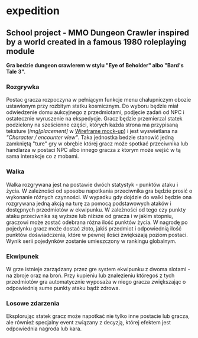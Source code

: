 # expedition

## School project - MMO Dungeon Crawler inspired by a world created in a famous 1980 roleplaying module

**Gra bedzie dungeon crawlerem w stylu "Eye of Beholder" albo "Bard's Tale 3".** 

### Rozgrywka

Postac gracza rozpoczyna w pełniącym funkcje menu chałupniczym obozie ustawionym przy rozbitym statku kosmicznym. Do wyboru będzie miał odwiedzenie domu aukcyjnego z przedmiotami, podjęcie zadań od NPC i ostatecznie wyruszenie na ekspedycje.
Gracz będzie przemierzal statek podzielony na sześcienne części, których każda strona ma przypisaną teksture (_img[placement]_ w [Wireframe mock-up](/docs/expedition_wireframe.png)) i jest wyswietlana na _"Character / encounter view"_. Taka jednostka bedzie stanowić jedną zamkniętą "ture" gry w obrębie której gracz może spotkać przeciwnika lub handlarza w postaci NPC albo innego gracza z ktorym może wejść w tą sama interakcje co z mobami. 

### Walka

Walka rozgrywana jest na postawie dwóch statystyk - punktów ataku i życia. W zależności od sposobu napotkania przeciwnika gra będzie prosić o wykonanie różnych czynności. W wypadku gdy dojdzie do walki będzie ona rozgrywana jedną akcją na turę za pomocą podstawowych ataków i dostępnych przedmiotów w ekwipunku. W zależności od tego czy punkty ataku przeciwnika są wyższe lub niższe od gracza i w jakim stopniu, graczowi może zostać odebrana różna ilość punktów życia. W nagrodę po pojedynku gracz może dostać złoto, jakiś przedmiot i odpowiednią ilość punktów doświadczenia, które w pewnej ilości zwiększają poziom postaci. Wynik serii pojedynków zostanie umieszczony w rankingu globalnym.

### Ekwipunek

W grze istnieje zarządzany przez gre system ekwipunku z dwoma slotami - na zbroje oraz na broń. Przy kupieniu lub znalezieniu któregoś z tych przedmiotów gra automatycznie wyposaża w niego gracza zwiększając o odpowiednią sume punkty ataku bądź zdrowa.

### Losowe zdarzenia

Eksplorując statek gracz może napotkać nie tylko inne postacie lub gracza, ale również specjalny event związany z decyzją, której efektem jest odpowiednia nagroda lub kara.
